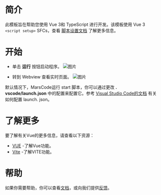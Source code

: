 # 简介
此模板旨在帮助您使用 Vue 3和 TypeScript 进行开发。该模板使用 Vue 3 `<script setup>` SFCs，查看 [脚本设置文档](https://v3.vuejs.org/api/sfc-script-setup.html#sfc-script-setup) 了解更多信息。
# 开始
* 单击 **运行** 按钮启动程序。
![图片](https://lf-cdn.marscode.com.cn/obj/eden-cn/ljhwz_lkpkbvsj/ljhwZthlaukjlkulzlp/project_template/prod/7d6e3ca29fb509d11886b18e66e3d19cf5502613/images/native_nodejs_vue/image-0.jpg)

* 转到 Webview 查看实时页面。
![图片](https://lf-cdn.marscode.com.cn/obj/eden-cn/ljhwz_lkpkbvsj/ljhwZthlaukjlkulzlp/project_template/prod/7d6e3ca29fb509d11886b18e66e3d19cf5502613/images/native_nodejs_vue/image-1.jpg)

默认情况下，MarsCode运行 start 脚本，你可以通过更改 **. vscode/launch.json** 中的配置来配置它。参考 [Visual Studio Code的文档](https://code.visualstudio.com/docs/editor/debugging) 有关如何配置 launch. json。
# 了解更多
要了解有关Vue的更多信息，请查看以下资源：
- [VUE](https://vuejs.org/) -了解Vue功能。
- [Vite](https://vitejs.dev/) -了解VITE功能。
# 帮助
如果你需要帮助，你可以查看[文档](https://docs.marscode.cn/)，或向我们提供[反馈](https://juejin.cn/pin/club/7359094304150650889?utm_source=doc&utm_medium=marscode)。


